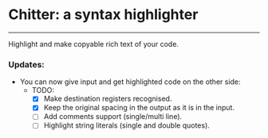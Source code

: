 # Chitter: a syntax highlighter
---------------------------
Highlight and make copyable rich text of your code.

### Updates:
* You can now give input and get highlighted code on the other side:
    * TODO:
        - [x] Make destination registers recognised. 
        - [x] Keep the original spacing in the output as it is in the input.
        - [ ] Add comments support (single/multi line).
        - [ ] Highlight string literals (single and double quotes).
